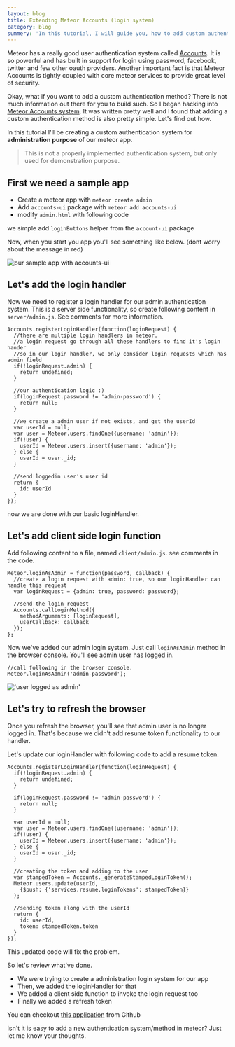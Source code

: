 ```yaml
---
layout: blog
title: Extending Meteor Accounts (login system)
category: blog
summery: 'In this tutorial, I will guide you, how to add custom authentication system by extending Meteor Accounts'
---
```


Meteor has a really good user authentication system called [Accounts](http://docs.meteor.com/#accounts_api). It is so powerful and has built in support for login using password, facebook, twitter and few other oauth providers. Another important fact is that Meteor Accounts is tightly coupled with core meteor services to provide great level of security.

Okay, what if you want to add a custom authentication method? There is not much information out there for you to build such. So I began hacking into [Meteor Accounts system](http://goo.gl/PfIvj). It was written pretty well and I found that adding a custom authentication method is also pretty simple. Let's find out how.

In this tutorial I'll be creating a custom authentication system for **administration purpose** of our meteor app.
> This is not a properly implemented authentication system, but only used for demonstration purpose.

## First we need a sample app

* Create a meteor app with `meteor create admin`
* Add `accounts-ui` package with `meteor add accounts-ui`
* modify `admin.html` with following code

we simple add `loginButtons` helper from the `account-ui` package

<script src="https://gist.github.com/arunoda/08389b0250cd6e6eb788.js">
</script>

Now, when you start you app you'll see something like below. (dont worry about the message in red)

![our sample app with accounts-ui](http://i.imgur.com/GNOR8BK.png)

## Let's add the login handler

Now we need to register a login handler for our admin authentication system. This is a server side functionality, so create following content in `server/admin.js`. See comments for more information.

    Accounts.registerLoginHandler(function(loginRequest) {
      //there are multiple login handlers in meteor. 
      //a login request go through all these handlers to find it's login hander
      //so in our login handler, we only consider login requests which has admin field
      if(!loginRequest.admin) {
        return undefined;
      }

      //our authentication logic :)
      if(loginRequest.password != 'admin-password') {
        return null;
      }
      
      //we create a admin user if not exists, and get the userId
      var userId = null;
      var user = Meteor.users.findOne({username: 'admin'});
      if(!user) {
        userId = Meteor.users.insert({username: 'admin'});
      } else {
        userId = user._id;
      }

      //send loggedin user's user id
      return {
        id: userId
      }
    });

now we are done with our basic loginHandler. 

## Let's add client side login function

Add following content to a file, named `client/admin.js`. see comments in the code.

    Meteor.loginAsAdmin = function(password, callback) {
      //create a login request with admin: true, so our loginHandler can handle this request
      var loginRequest = {admin: true, password: password};

      //send the login request
      Accounts.callLoginMethod({
        methodArguments: [loginRequest],
        userCallback: callback
      });
    };

Now we've added our admin login system. Just call `loginAsAdmin` method in the browser console. You'll see admin user has logged in.
  
    //call following in the browser console.
    Meteor.loginAsAdmin('admin-password');

!['user logged as admin'](http://i.imgur.com/jEa7ZJW.png)

## Let's try to refresh the browser

Once you refresh the browser, you'll see that admin user is no longer logged in. That's because we didn't add resume token functionality to our handler. 

Let's update our loginHandler with following code to add a resume token.

    Accounts.registerLoginHandler(function(loginRequest) {
      if(!loginRequest.admin) {
        return undefined;
      }

      if(loginRequest.password != 'admin-password') {
        return null;
      }
      
      var userId = null;
      var user = Meteor.users.findOne({username: 'admin'});
      if(!user) {
        userId = Meteor.users.insert({username: 'admin'});
      } else {
        userId = user._id;
      }

      //creating the token and adding to the user
      var stampedToken = Accounts._generateStampedLoginToken();
      Meteor.users.update(userId, 
        {$push: {'services.resume.loginTokens': stampedToken}}
      );

      //sending token along with the userId
      return {
        id: userId,
        token: stampedToken.token
      }
    });

This updated code will fix the problem.

So let's review what've done. 

* We were trying to create a administration login system for our app
* Then, we added the loginHandler for that
* We added a client side function to invoke the login request too
* Finally we added a refresh token

You can checkout [this application](https://github.com/arunoda/meteor-custom-authentication-system) from Github

Isn't it is easy to add a new authentication system/method in meteor? Just let me know your thoughts.